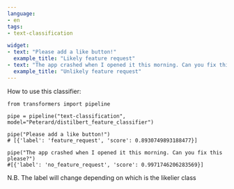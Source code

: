 ```yaml
---
language:
- en
tags:
- text-classification

widget:
- text: "Please add a like button!"
  example_title: "Likely feature request"
- text: "The app crashed when I opened it this morning. Can you fix this please?"
  example_title: "Unlikely feature request"
---
```


How to use this classifier:

```
from transformers import pipeline

pipe = pipeline("text-classification", model="Peterard/distilbert_feature_classifier")

pipe("Please add a like button!")
# [{'label': 'feature_request', 'score': 0.8930749893188477}]

pipe("The app crashed when I opened it this morning. Can you fix this please?")
#[{'label': 'no_feature_request', 'score': 0.9971746206283569}]
```

N.B. The label will change depending on which is the likelier class